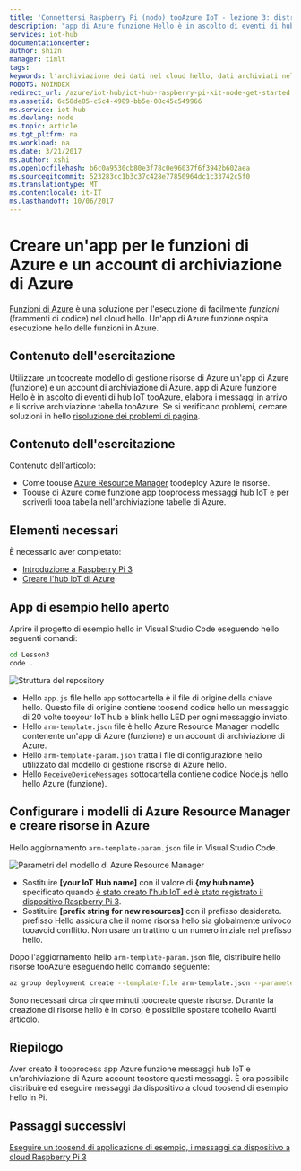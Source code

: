 ```yaml
---
title: 'Connettersi Raspberry Pi (nodo) tooAzure IoT - lezione 3: distribuzione del modello | Documenti Microsoft'
description: "app di Azure funzione Hello è in ascolto di eventi di hub IoT tooAzure, elabora i messaggi in arrivo e li scrive archiviazione tabella tooAzure."
services: iot-hub
documentationcenter: 
author: shizn
manager: timlt
tags: 
keywords: l'archiviazione dei dati nel cloud hello, dati archiviati nel cloud, iot servizio cloud
ROBOTS: NOINDEX
redirect_url: /azure/iot-hub/iot-hub-raspberry-pi-kit-node-get-started
ms.assetid: 6c58de85-c5c4-4989-bb5e-08c45c549966
ms.service: iot-hub
ms.devlang: node
ms.topic: article
ms.tgt_pltfrm: na
ms.workload: na
ms.date: 3/21/2017
ms.author: xshi
ms.openlocfilehash: b6c0a9530cb80e3f78c0e96037f6f3942b602aea
ms.sourcegitcommit: 523283cc1b3c37c428e77850964dc1c33742c5f0
ms.translationtype: MT
ms.contentlocale: it-IT
ms.lasthandoff: 10/06/2017
---
```

# <a name="create-an-azure-function-app-and-azure-storage-account"></a>Creare un'app per le funzioni di Azure e un account di archiviazione di Azure
[Funzioni di Azure](../azure-functions/functions-overview.md) è una soluzione per l'esecuzione di facilmente *funzioni* (frammenti di codice) nel cloud hello. Un'app di Azure funzione ospita esecuzione hello delle funzioni in Azure.

## <a name="what-you-will-do"></a>Contenuto dell'esercitazione
Utilizzare un toocreate modello di gestione risorse di Azure un'app di Azure (funzione) e un account di archiviazione di Azure. app di Azure funzione Hello è in ascolto di eventi di hub IoT tooAzure, elabora i messaggi in arrivo e li scrive archiviazione tabella tooAzure. Se si verificano problemi, cercare soluzioni in hello [risoluzione dei problemi di pagina](iot-hub-raspberry-pi-kit-node-troubleshooting.md).

## <a name="what-you-will-learn"></a>Contenuto dell'esercitazione
Contenuto dell'articolo:

* Come toouse [Azure Resource Manager](../azure-resource-manager/resource-group-overview.md) toodeploy Azure le risorse.
* Toouse di Azure come funzione app tooprocess messaggi hub IoT e per scriverli tooa tabella nell'archiviazione tabelle di Azure.

## <a name="what-you-need"></a>Elementi necessari
È necessario aver completato:
* [Introduzione a Raspberry Pi 3](iot-hub-raspberry-pi-kit-node-get-started.md)
* [Creare l'hub IoT di Azure](iot-hub-raspberry-pi-kit-node-get-started.md)

## <a name="open-hello-sample-app"></a>App di esempio hello aperto
Aprire il progetto di esempio hello in Visual Studio Code eseguendo hello seguenti comandi:

```bash
cd Lesson3
code .
```

![Struttura del repository](media/iot-hub-raspberry-pi-lessons/lesson3/repo_structure.png)

* Hello `app.js` file hello `app` sottocartella è il file di origine della chiave hello. Questo file di origine contiene toosend codice hello un messaggio di 20 volte tooyour IoT hub e blink hello LED per ogni messaggio inviato.
* Hello `arm-template.json` file è hello Azure Resource Manager modello contenente un'app di Azure (funzione) e un account di archiviazione di Azure.
* Hello `arm-template-param.json` tratta i file di configurazione hello utilizzato dal modello di gestione risorse di Azure hello.
* Hello `ReceiveDeviceMessages` sottocartella contiene codice Node.js hello hello Azure (funzione).

## <a name="configure-azure-resource-manager-templates-and-create-resources-in-azure"></a>Configurare i modelli di Azure Resource Manager e creare risorse in Azure
Hello aggiornamento `arm-template-param.json` file in Visual Studio Code.

![Parametri del modello di Azure Resource Manager](media/iot-hub-raspberry-pi-lessons/lesson3/arm_para.png)

* Sostituire **[your IoT Hub name]** con il valore di **{my hub name}** specificato quando [è stato creato l'hub IoT ed è stato registrato il dispositivo Raspberry Pi 3](iot-hub-raspberry-pi-kit-node-lesson2-prepare-azure-iot-hub.md).
* Sostituire **[prefix string for new resources]** con il prefisso desiderato. prefisso Hello assicura che il nome risorsa hello sia globalmente univoco tooavoid conflitto. Non usare un trattino o un numero iniziale nel prefisso hello.

Dopo l'aggiornamento hello `arm-template-param.json` file, distribuire hello risorse tooAzure eseguendo hello comando seguente:

```bash
az group deployment create --template-file arm-template.json --parameters @arm-template-param.json -g iot-sample
```

Sono necessari circa cinque minuti toocreate queste risorse. Durante la creazione di risorse hello è in corso, è possibile spostare toohello Avanti articolo.

## <a name="summary"></a>Riepilogo
Aver creato il tooprocess app Azure funzione messaggi hub IoT e un'archiviazione di Azure account toostore questi messaggi. È ora possibile distribuire ed eseguire messaggi da dispositivo a cloud toosend di esempio hello in Pi.

## <a name="next-steps"></a>Passaggi successivi
[Eseguire un toosend di applicazione di esempio, i messaggi da dispositivo a cloud Raspberry Pi 3](iot-hub-raspberry-pi-kit-node-lesson3-run-azure-blink.md)

